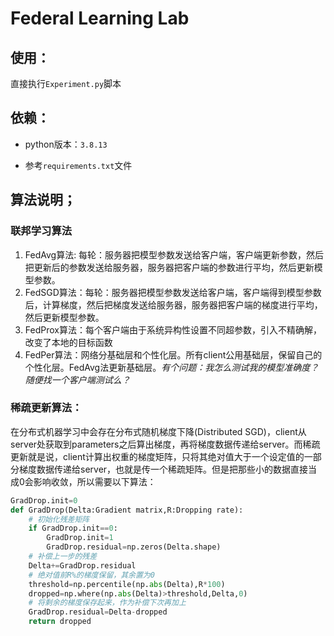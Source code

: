 # Federal Learning Lab
## 使用：
直接执行`Experiment.py`脚本

## 依赖：
- python版本：`3.8.13`

- 参考`requirements.txt`文件

## 算法说明；
### 联邦学习算法
1. FedAvg算法: 每轮：服务器把模型参数发送给客户端，客户端更新参数，然后把更新后的参数发送给服务器，服务器把客户端的参数进行平均，然后更新模型参数。
2. FedSGD算法：每轮：服务器把模型参数发送给客户端，客户端得到模型参数后，计算梯度，然后把梯度发送给服务器，服务器把客户端的梯度进行平均，然后更新模型参数。
3. FedProx算法：每个客户端由于系统异构性设置不同超参数，引入不精确解，改变了本地的目标函数
4. FedPer算法：网络分基础层和个性化层。所有client公用基础层，保留自己的个性化层。FedAvg法更新基础层。_有个问题：我怎么测试我的模型准确度？随便找一个客户端测试么？_

### 稀疏更新算法：
在分布式机器学习中会存在分布式随机梯度下降(Distributed SGD)，client从server处获取到parameters之后算出梯度，再将梯度数据传递给server。而稀疏更新就是说，client计算出权重的梯度矩阵，只将其绝对值大于一个设定值的一部分梯度数据传递给server，也就是传一个稀疏矩阵。但是把那些小的数据直接当成0会影响收敛，所以需要以下算法：
```python
GradDrop.init=0
def GradDrop(Delta:Gradient matrix,R:Dropping rate):
    # 初始化残差矩阵
    if GradDrop.init==0:
        GradDrop.init=1
        GradDrop.residual=np.zeros(Delta.shape)
    # 补偿上一步的残差
    Delta+=GradDrop.residual
    # 绝对值前R%的梯度保留，其余置为0
    threshold=np.percentile(np.abs(Delta),R*100)
    dropped=np.where(np.abs(Delta)>threshold,Delta,0)
    # 将剩余的梯度保存起来，作为补偿下次再加上
    GradDrop.residual=Delta-dropped
    return dropped
```

